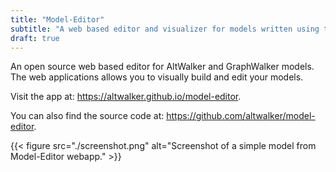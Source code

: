 ```yaml
---
title: "Model-Editor"
subtitle: "A web based editor and visualizer for models written using the GraphWalker JSON format."
draft: true
---
```


An open source web based editor for AltWalker and GraphWalker models. The web applications allows you to visually build and edit your models.

Visit the app at: https://altwalker.github.io/model-editor.

<!--more-->

You can also find the source code at: https://github.com/altwalker/model-editor.

{{< figure src="./screenshot.png" alt="Screenshot of a simple model from Model-Editor webapp." >}}

